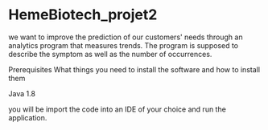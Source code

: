 # HemeBiotech_projet2

we want to improve the prediction of our customers' needs through an analytics program that measures trends. 
The program is supposed to describe the symptom as well as the number of occurrences.

Prerequisites What things you need to install the software and how to install them

Java 1.8 

you will be import the code into an IDE of your choice and run the application.
